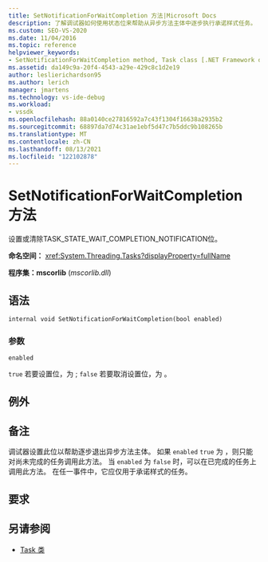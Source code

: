```yaml
---
title: SetNotificationForWaitCompletion 方法|Microsoft Docs
description: 了解调试器如何使用状态位来帮助从异步方法主体中逐步执行承诺样式任务。
ms.custom: SEO-VS-2020
ms.date: 11/04/2016
ms.topic: reference
helpviewer_keywords:
- SetNotificationForWaitCompletion method, Task class [.NET Framework debug engines]
ms.assetid: da149c9a-20f4-4543-a29e-429c8c1d2e19
author: leslierichardson95
ms.author: lerich
manager: jmartens
ms.technology: vs-ide-debug
ms.workload:
- vssdk
ms.openlocfilehash: 88a0140ce27816592a7c43f1304f16638a2935b2
ms.sourcegitcommit: 68897da7d74c31ae1ebf5d47c7b5ddc9b108265b
ms.translationtype: MT
ms.contentlocale: zh-CN
ms.lasthandoff: 08/13/2021
ms.locfileid: "122102878"
---
```

# <a name="setnotificationforwaitcompletion-method"></a>SetNotificationForWaitCompletion 方法
设置或清除TASK_STATE_WAIT_COMPLETION_NOTIFICATION位。

 **命名空间：** <xref:System.Threading.Tasks?displayProperty=fullName>

 **程序集：mscorlib** (*mscorlib.dll*) 

## <a name="syntax"></a>语法

```vb
internal void SetNotificationForWaitCompletion(bool enabled)
```

### <a name="parameters"></a>参数
 `enabled`

 `true` 若要设置位，为 ; `false` 若要取消设置位，为 。

## <a name="exceptions"></a>例外

## <a name="remarks"></a>备注
 调试器设置此位以帮助逐步退出异步方法主体。 如果 `enabled` `true` 为 ，则只能对尚未完成的任务调用此方法。 当 `enabled` 为 `false` 时，可以在已完成的任务上调用此方法。 在任一事件中，它应仅用于承诺样式的任务。

## <a name="requirements"></a>要求

## <a name="see-also"></a>另请参阅
- [Task 类](../../extensibility/debugger/task-class-internal-members.md)
